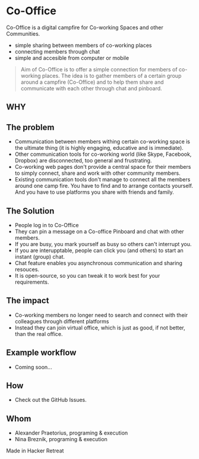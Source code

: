 Co-Office
=========

Co-Office is a digital campfire for Co-working Spaces and other Communities.

  - simple sharing between members of co-working places
  - connecting members through chat 
  - simple and accesible from computer or mobile

> Aim of Co-Office is to offer a simple connection
> for members of co-working places.
> The idea is to gather members of a certain group 
> around a campfire (Co-Office) and to help them 
> share and communicate with each other through chat and pinboard.


WHY
----

The problem
-----------

* Communication between members withing certain co-working space is the ultimate thing (it is highly engaging, educative and is immediate).
* Other communication tools for co-working world (like Skype, Facebook, Dropbox) are disconnected, too general and frustrating.   
* Co-working web pages don't provide a central space for their members to simply connect, share and work with other community members. 
* Existing communication tools don't manage to connect all the members around one camp fire. You have to find and to arrange contacts yourself. And you have to use platforms you share with friends and family.


The Solution
--------------

* People log in to Co-Office
* They can pin a message on a Co-office Pinboard and chat with other members.
* If you are busy, you mark yourself as busy so others can't interrupt you.
* If you are interupptable, people can click you (and others) to start an instant (group) chat.
* Chat feature enables you asynchronous communication and sharing resouces.
* It is open-source, so you can tweak it to work best for your requirements.

The impact
----------
* Co-working members no longer need to search and connect with their colleagues through different platforms
* Instead they can join virtual office, which is just as good, if not better, than the real office.

Example workflow
----
* Coming soon...

How
----
* Check out the GitHub Issues.

Whom
----
* Alexander Praetorius, programing & execution
* Nina Breznik, programing & execution


Made in Hacker Retreat

    